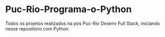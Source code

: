 # Puc-Rio-Programa-o-Python
Todos os projetos realizados na pós Puc-Rio Desenv Full Stack, iniciando nesse repositório com Python
